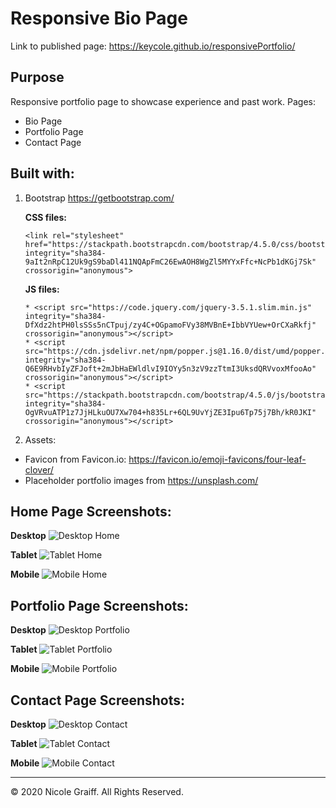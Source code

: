 # Responsive Bio Page

Link to published page: https://keycole.github.io/responsivePortfolio/

## Purpose
Responsive portfolio page to showcase experience and past work.
Pages:
* Bio Page
* Portfolio Page
* Contact Page

## Built with: 
1. Bootstrap https://getbootstrap.com/
   
   **CSS files:** 
   ```
   <link rel="stylesheet" href="https://stackpath.bootstrapcdn.com/bootstrap/4.5.0/css/bootstrap.min.css" integrity="sha384-9aIt2nRpC12Uk9gS9baDl411NQApFmC26EwAOH8WgZl5MYYxFfc+NcPb1dKGj7Sk" crossorigin="anonymous">
   ```
   
   **JS files:** 
   ```
   * <script src="https://code.jquery.com/jquery-3.5.1.slim.min.js" integrity="sha384-DfXdz2htPH0lsSSs5nCTpuj/zy4C+OGpamoFVy38MVBnE+IbbVYUew+OrCXaRkfj" crossorigin="anonymous"></script>
   * <script src="https://cdn.jsdelivr.net/npm/popper.js@1.16.0/dist/umd/popper.min.js" integrity="sha384-Q6E9RHvbIyZFJoft+2mJbHaEWldlvI9IOYy5n3zV9zzTtmI3UksdQRVvoxMfooAo" crossorigin="anonymous"></script>
   * <script src="https://stackpath.bootstrapcdn.com/bootstrap/4.5.0/js/bootstrap.min.js" integrity="sha384-OgVRvuATP1z7JjHLkuOU7Xw704+h835Lr+6QL9UvYjZE3Ipu6Tp75j7Bh/kR0JKI" crossorigin="anonymous"></script>
   ```

1.  Assets:
   * Favicon from Favicon.io: https://favicon.io/emoji-favicons/four-leaf-clover/ 
   * Placeholder portfolio images from https://unsplash.com/


## Home Page Screenshots:

**Desktop**
![Desktop Home](./assets/readMeImages/homeDesktop.png)

**Tablet**
![Tablet Home](./assets/readMeImages/homeTablet.png)

**Mobile**
![Mobile Home](./assets/readMeImages/homeMobile.png?width=250)

## Portfolio Page Screenshots:

**Desktop**
![Desktop Portfolio](./assets/readMeImages/portfolioDesktop.png)

**Tablet**
![Tablet Portfolio](./assets/readMeImages/homeTablet.png)

**Mobile**
![Mobile Portfolio](./assets/readMeImages/homeMobile.png?width=250)

## Contact Page Screenshots:

**Desktop**
![Desktop Contact](./assets/readMeImages/contactDesktop.png)

**Tablet**
![Tablet Contact](./assets/readMeImages/contactTablet.png)

**Mobile**
![Mobile Contact](./assets/readMeImages/contactMobile.png?width=250)

- - -

© 2020 Nicole Graiff. All Rights Reserved.